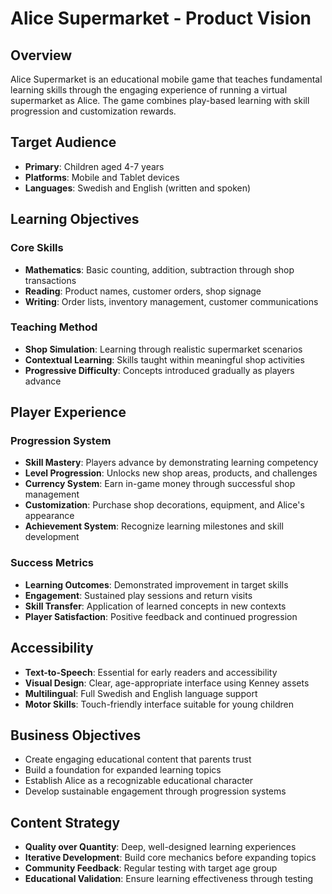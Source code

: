 # Alice Supermarket - Product Vision

## Overview

Alice Supermarket is an educational mobile game that teaches fundamental learning skills through the engaging experience of running a virtual supermarket as Alice. The game combines play-based learning with skill progression and customization rewards.

## Target Audience

- **Primary**: Children aged 4-7 years
- **Platforms**: Mobile and Tablet devices
- **Languages**: Swedish and English (written and spoken)

## Learning Objectives

### Core Skills

- **Mathematics**: Basic counting, addition, subtraction through shop transactions
- **Reading**: Product names, customer orders, shop signage
- **Writing**: Order lists, inventory management, customer communications

### Teaching Method

- **Shop Simulation**: Learning through realistic supermarket scenarios
- **Contextual Learning**: Skills taught within meaningful shop activities
- **Progressive Difficulty**: Concepts introduced gradually as players advance

## Player Experience

### Progression System

- **Skill Mastery**: Players advance by demonstrating learning competency
- **Level Progression**: Unlocks new shop areas, products, and challenges
- **Currency System**: Earn in-game money through successful shop management
- **Customization**: Purchase shop decorations, equipment, and Alice's appearance
- **Achievement System**: Recognize learning milestones and skill development

### Success Metrics

- **Learning Outcomes**: Demonstrated improvement in target skills
- **Engagement**: Sustained play sessions and return visits
- **Skill Transfer**: Application of learned concepts in new contexts
- **Player Satisfaction**: Positive feedback and continued progression

## Accessibility

- **Text-to-Speech**: Essential for early readers and accessibility
- **Visual Design**: Clear, age-appropriate interface using Kenney assets
- **Multilingual**: Full Swedish and English language support
- **Motor Skills**: Touch-friendly interface suitable for young children

## Business Objectives

- Create engaging educational content that parents trust
- Build a foundation for expanded learning topics
- Establish Alice as a recognizable educational character
- Develop sustainable engagement through progression systems

## Content Strategy

- **Quality over Quantity**: Deep, well-designed learning experiences
- **Iterative Development**: Build core mechanics before expanding topics
- **Community Feedback**: Regular testing with target age group
- **Educational Validation**: Ensure learning effectiveness through testing

